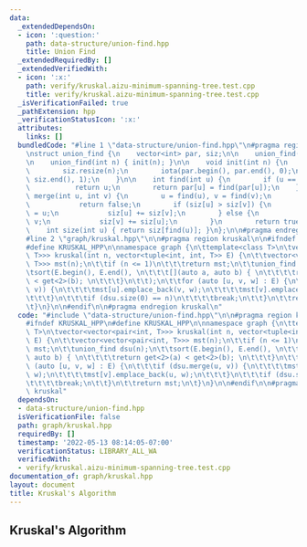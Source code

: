 ```yaml
---
data:
  _extendedDependsOn:
  - icon: ':question:'
    path: data-structure/union-find.hpp
    title: Union Find
  _extendedRequiredBy: []
  _extendedVerifiedWith:
  - icon: ':x:'
    path: verify/kruskal.aizu-minimum-spanning-tree.test.cpp
    title: verify/kruskal.aizu-minimum-spanning-tree.test.cpp
  _isVerificationFailed: true
  _pathExtension: hpp
  _verificationStatusIcon: ':x:'
  attributes:
    links: []
  bundledCode: "#line 1 \"data-structure/union-find.hpp\"\n#pragma region union_find\n\
    \nstruct union_find {\n    vector<int> par, siz;\n\n    union_find() = default;\n\
    \n    union_find(int n) { init(n); }\n\n    void init(int n) {\n        par.resize(n);\n\
    \        siz.resize(n);\n        iota(par.begin(), par.end(), 0);\n        fill(siz.begin(),\
    \ siz.end(), 1);\n    }\n\n    int find(int u) {\n        if (u == par[u])\n \
    \           return u;\n        return par[u] = find(par[u]);\n    }\n\n    bool\
    \ merge(int u, int v) {\n        u = find(u), v = find(v);\n        if (u == v)\n\
    \            return false;\n        if (siz[u] > siz[v]) {\n            par[v]\
    \ = u;\n            siz[u] += siz[v];\n        } else {\n            par[u] =\
    \ v;\n            siz[v] += siz[u];\n        }\n        return true;\n    }\n\n\
    \    int size(int u) { return siz[find(u)]; }\n};\n\n#pragma endregion union_find\n\
    #line 2 \"graph/kruskal.hpp\"\n\n#pragma region kruskal\n\n#ifndef KRUSKAL_HPP\n\
    #define KRUSKAL_HPP\n\nnamespace graph {\n\ttemplate<class T>\n\tvector<vector<pair<int,\
    \ T>>> kruskal(int n, vector<tuple<int, int, T>> E) {\n\t\tvector<vector<pair<int,\
    \ T>>> mst(n);\n\t\tif (n <= 1)\n\t\t\treturn mst;\n\t\tunion_find dsu(n);\n\t\
    \tsort(E.begin(), E.end(), \n\t\t\t[](auto a, auto b) { \n\t\t\t\treturn get<2>(a)\
    \ < get<2>(b); \n\t\t\t}\n\t\t);\n\t\tfor (auto [u, v, w] : E) {\n\t\t\tif (dsu.merge(u,\
    \ v)) {\n\t\t\t\tmst[u].emplace_back(v, w);\n\t\t\t\tmst[v].emplace_back(u, w);\n\
    \t\t\t}\n\t\t\tif (dsu.size(0) == n)\n\t\t\t\tbreak;\n\t\t}\n\t\treturn mst;\n\
    \t}\n}\n\n#endif\n\n#pragma endregion kruskal\n"
  code: "#include \"data-structure/union-find.hpp\"\n\n#pragma region kruskal\n\n\
    #ifndef KRUSKAL_HPP\n#define KRUSKAL_HPP\n\nnamespace graph {\n\ttemplate<class\
    \ T>\n\tvector<vector<pair<int, T>>> kruskal(int n, vector<tuple<int, int, T>>\
    \ E) {\n\t\tvector<vector<pair<int, T>>> mst(n);\n\t\tif (n <= 1)\n\t\t\treturn\
    \ mst;\n\t\tunion_find dsu(n);\n\t\tsort(E.begin(), E.end(), \n\t\t\t[](auto a,\
    \ auto b) { \n\t\t\t\treturn get<2>(a) < get<2>(b); \n\t\t\t}\n\t\t);\n\t\tfor\
    \ (auto [u, v, w] : E) {\n\t\t\tif (dsu.merge(u, v)) {\n\t\t\t\tmst[u].emplace_back(v,\
    \ w);\n\t\t\t\tmst[v].emplace_back(u, w);\n\t\t\t}\n\t\t\tif (dsu.size(0) == n)\n\
    \t\t\t\tbreak;\n\t\t}\n\t\treturn mst;\n\t}\n}\n\n#endif\n\n#pragma endregion\
    \ kruskal"
  dependsOn:
  - data-structure/union-find.hpp
  isVerificationFile: false
  path: graph/kruskal.hpp
  requiredBy: []
  timestamp: '2022-05-13 08:14:05-07:00'
  verificationStatus: LIBRARY_ALL_WA
  verifiedWith:
  - verify/kruskal.aizu-minimum-spanning-tree.test.cpp
documentation_of: graph/kruskal.hpp
layout: document
title: Kruskal's Algorithm
---
```


## Kruskal's Algorithm
